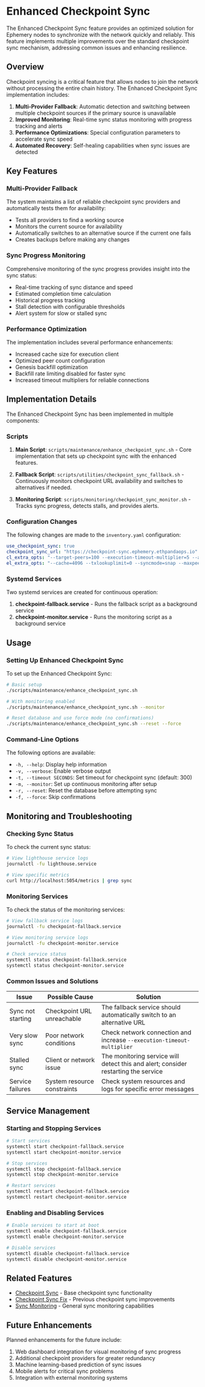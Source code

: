 # Enhanced Checkpoint Sync

The Enhanced Checkpoint Sync feature provides an optimized solution for Ephemery nodes to synchronize with the network quickly and reliably. This feature implements multiple improvements over the standard checkpoint sync mechanism, addressing common issues and enhancing resilience.

## Overview

Checkpoint syncing is a critical feature that allows nodes to join the network without processing the entire chain history. The Enhanced Checkpoint Sync implementation includes:

1. **Multi-Provider Fallback**: Automatic detection and switching between multiple checkpoint sources if the primary source is unavailable
2. **Improved Monitoring**: Real-time sync status monitoring with progress tracking and alerts
3. **Performance Optimizations**: Special configuration parameters to accelerate sync speed
4. **Automated Recovery**: Self-healing capabilities when sync issues are detected

## Key Features

### Multi-Provider Fallback

The system maintains a list of reliable checkpoint sync providers and automatically tests them for availability:

- Tests all providers to find a working source
- Monitors the current source for availability
- Automatically switches to an alternative source if the current one fails
- Creates backups before making any changes

### Sync Progress Monitoring

Comprehensive monitoring of the sync progress provides insight into the sync status:

- Real-time tracking of sync distance and speed
- Estimated completion time calculation
- Historical progress tracking
- Stall detection with configurable thresholds
- Alert system for slow or stalled sync

### Performance Optimization

The implementation includes several performance enhancements:

- Increased cache size for execution client
- Optimized peer count configuration
- Genesis backfill optimization
- Backfill rate limiting disabled for faster sync
- Increased timeout multipliers for reliable connections

## Implementation Details

The Enhanced Checkpoint Sync has been implemented in multiple components:

### Scripts

1. **Main Script**: `scripts/maintenance/enhance_checkpoint_sync.sh` - Core implementation that sets up checkpoint sync with the enhanced features.

2. **Fallback Script**: `scripts/utilities/checkpoint_sync_fallback.sh` - Continuously monitors checkpoint URL availability and switches to alternatives if needed.

3. **Monitoring Script**: `scripts/monitoring/checkpoint_sync_monitor.sh` - Tracks sync progress, detects stalls, and provides alerts.

### Configuration Changes

The following changes are made to the `inventory.yaml` configuration:

```yaml
use_checkpoint_sync: true
checkpoint_sync_url: "https://checkpoint-sync.ephemery.ethpandaops.io"
cl_extra_opts: "--target-peers=100 --execution-timeout-multiplier=5 --allow-insecure-genesis-sync --genesis-backfill --disable-backfill-rate-limiting"
el_extra_opts: "--cache=4096 --txlookuplimit=0 --syncmode=snap --maxpeers=100"
```

### Systemd Services

Two systemd services are created for continuous operation:

1. **checkpoint-fallback.service** - Runs the fallback script as a background service
2. **checkpoint-monitor.service** - Runs the monitoring script as a background service

## Usage

### Setting Up Enhanced Checkpoint Sync

To set up the Enhanced Checkpoint Sync:

```bash
# Basic setup
./scripts/maintenance/enhance_checkpoint_sync.sh

# With monitoring enabled
./scripts/maintenance/enhance_checkpoint_sync.sh --monitor

# Reset database and use force mode (no confirmations)
./scripts/maintenance/enhance_checkpoint_sync.sh --reset --force
```

### Command-Line Options

The following options are available:

- `-h, --help`: Display help information
- `-v, --verbose`: Enable verbose output
- `-t, --timeout SECONDS`: Set timeout for checkpoint sync (default: 300)
- `-m, --monitor`: Set up continuous monitoring after setup
- `-r, --reset`: Reset the database before attempting sync
- `-f, --force`: Skip confirmations

## Monitoring and Troubleshooting

### Checking Sync Status

To check the current sync status:

```bash
# View lighthouse service logs
journalctl -fu lighthouse.service

# View specific metrics
curl http://localhost:5054/metrics | grep sync
```

### Monitoring Services

To check the status of the monitoring services:

```bash
# View fallback service logs
journalctl -fu checkpoint-fallback.service

# View monitoring service logs
journalctl -fu checkpoint-monitor.service

# Check service status
systemctl status checkpoint-fallback.service
systemctl status checkpoint-monitor.service
```

### Common Issues and Solutions

| Issue | Possible Cause | Solution |
|-------|----------------|----------|
| Sync not starting | Checkpoint URL unreachable | The fallback service should automatically switch to an alternative URL |
| Very slow sync | Poor network conditions | Check network connection and increase `--execution-timeout-multiplier` |
| Stalled sync | Client or network issue | The monitoring service will detect this and alert; consider restarting the service |
| Service failures | System resource constraints | Check system resources and logs for specific error messages |

## Service Management

### Starting and Stopping Services

```bash
# Start services
systemctl start checkpoint-fallback.service
systemctl start checkpoint-monitor.service

# Stop services
systemctl stop checkpoint-fallback.service
systemctl stop checkpoint-monitor.service

# Restart services
systemctl restart checkpoint-fallback.service
systemctl restart checkpoint-monitor.service
```

### Enabling and Disabling Services

```bash
# Enable services to start at boot
systemctl enable checkpoint-fallback.service
systemctl enable checkpoint-monitor.service

# Disable services
systemctl disable checkpoint-fallback.service
systemctl disable checkpoint-monitor.service
```

## Related Features

- [Checkpoint Sync](./CHECKPOINT_SYNC.md) - Base checkpoint sync functionality
- [Checkpoint Sync Fix](./CHECKPOINT_SYNC_FIX.md) - Previous checkpoint sync improvements
- [Sync Monitoring](./SYNC_MONITORING.md) - General sync monitoring capabilities

## Future Enhancements

Planned enhancements for the future include:

1. Web dashboard integration for visual monitoring of sync progress
2. Additional checkpoint providers for greater redundancy
3. Machine learning-based prediction of sync issues
4. Mobile alerts for critical sync problems
5. Integration with external monitoring systems
